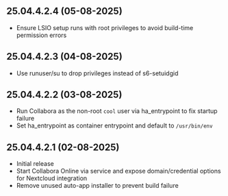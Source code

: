 ## 25.04.4.2.4 (05-08-2025)

- Ensure LSIO setup runs with root privileges to avoid build-time permission errors

## 25.04.4.2.3 (04-08-2025)

- Use runuser/su to drop privileges instead of s6-setuidgid

## 25.04.4.2.2 (03-08-2025)

- Run Collabora as the non-root `cool` user via ha_entrypoint to fix startup failure
- Set ha_entrypoint as container entrypoint and default to `/usr/bin/env`

## 25.04.4.2.1 (02-08-2025)

- Initial release
- Start Collabora Online via service and expose domain/credential options for Nextcloud integration
- Remove unused auto-app installer to prevent build failure
